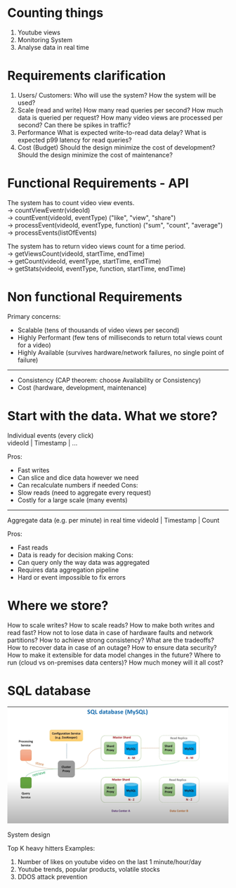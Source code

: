 Counting things
====================================
1. Youtube views  
2. Monitoring System  
3. Analyse data in real time  
 
Requirements clarification
====================================
1. Users/ Customers:
    Who will use the system?
    How the system will be used?
2. Scale (read and write)
    How many read queries per second?
    How much data is queried per request?
    How many video views are processed per second?
    Can there be spikes in traffic?
3. Performance
    What is expected write-to-read data delay?
    What is expected p99 latency for read queries?
4. Cost (Budget)
    Should the design minimize the cost of development?
    Should the design minimize the cost of maintenance?

Functional Requirements - API
====================================  
The system has to count video view events.  
-> countViewEventr(videoId)  
-> countEvent(videoId, eventType) ("like", "view", "share")  
-> processEvent(videoId, eventType, function) ("sum", "count", "average")  
-> processEvents(listOfEvents)   

The system has to return video views count for a time period.  
-> getViewsCount(videoId, startTime, endTime)  
-> getCount(videoId, eventType, startTime, endTime)  
-> getStats(videoId, eventType, function, startTime, endTime)  

Non functional Requirements
====================================
Primary concerns:  
* Scalable (tens of thousands of video views per second)  
* Highly Performant (few tens of milliseconds to return total views count for a video)  
* Highly Available (survives hardware/network failures, no single point of failure)  
----------------------------------------
* Consistency (CAP theorem: choose Availability or Consistency)  
* Cost (hardware, development, maintenance)  

Start with the data. What we store?  
====================================  
Individual events (every click)  
videoId | Timestamp | ...

Pros:
* Fast writes
* Can slice and dice data however we need
* Can recalculate numbers if needed
Cons:
* Slow reads (need to aggregate every request)
* Costly for a large scale (many events)
-------------------------------------------------------------------------
Aggregate data (e.g. per minute) in real time
videoId | Timestamp | Count

Pros:
* Fast reads
* Data is ready for decision making
Cons:
* Can query only the way data was aggregated
* Requires data aggregation pipeline
* Hard or event impossible to fix errors


Where we store?
====================================
How to scale writes?
How to scale reads?
How to make both writes and read fast?
How not to lose data in case of hardware faults and network partitions?
How to achieve strong consistency? What are the tradeoffs?
How to recover data in case of an outage?
How to ensure data security?
How to make it extensible for data model changes in the future?
Where to run (cloud vs on-premises data centers)?
How much money will it all cost?

SQL database
====================================
![alt text](images/sql_scale.PNG)


















System design

Top K heavy hitters
Examples:
1. Number of likes on youtube video on the last 1 minute/hour/day
2. Youtube trends, popular products, volatile stocks
3. DDOS attack prevention 